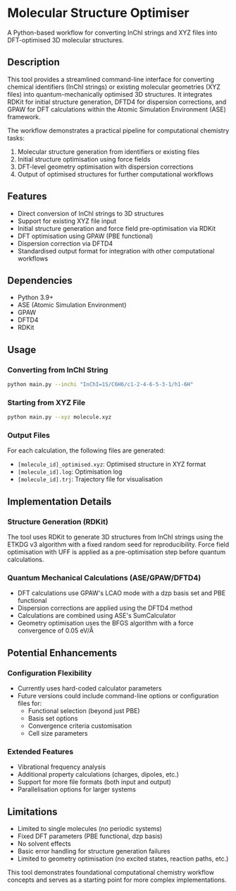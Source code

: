 # Molecular Structure Optimiser

A Python-based workflow for converting InChI strings and XYZ files into DFT-optimised 3D molecular structures.

## Description

This tool provides a streamlined command-line interface for converting chemical identifiers (InChI strings) or existing molecular geometries (XYZ files) into quantum-mechanically optimised 3D structures. It integrates RDKit for initial structure generation, DFTD4 for dispersion corrections, and GPAW for DFT calculations within the Atomic Simulation Environment (ASE) framework.

The workflow demonstrates a practical pipeline for computational chemistry tasks:

1. Molecular structure generation from identifiers or existing files
2. Initial structure optimisation using force fields
3. DFT-level geometry optimisation with dispersion corrections
4. Output of optimised structures for further computational workflows

## Features

- Direct conversion of InChI strings to 3D structures
- Support for existing XYZ file input
- Initial structure generation and force field pre-optimisation via RDKit
- DFT optimisation using GPAW (PBE functional)
- Dispersion correction via DFTD4
- Standardised output format for integration with other computational workflows

## Dependencies

- Python 3.9+
- ASE (Atomic Simulation Environment)
- GPAW
- DFTD4
- RDKit

## Usage

### Converting from InChI String

```bash
python main.py --inchi "InChI=1S/C6H6/c1-2-4-6-5-3-1/h1-6H"
```

### Starting from XYZ File

```bash
python main.py --xyz molecule.xyz
```

### Output Files

For each calculation, the following files are generated:

- `[molecule_id]_optimised.xyz`: Optimised structure in XYZ format
- `[molecule_id].log`: Optimisation log
- `[molecule_id].trj`: Trajectory file for visualisation

## Implementation Details

### Structure Generation (RDKit)

The tool uses RDKit to generate 3D structures from InChI strings using the ETKDG v3 algorithm with a fixed random seed for reproducibility. Force field optimisation with UFF is applied as a pre-optimisation step before quantum calculations.

### Quantum Mechanical Calculations (ASE/GPAW/DFTD4)

- DFT calculations use GPAW's LCAO mode with a dzp basis set and PBE functional
- Dispersion corrections are applied using the DFTD4 method
- Calculations are combined using ASE's SumCalculator
- Geometry optimisation uses the BFGS algorithm with a force convergence of 0.05 eV/Å

## Potential Enhancements

### Configuration Flexibility

- Currently uses hard-coded calculator parameters
- Future versions could include command-line options or configuration files for:
  - Functional selection (beyond just PBE)
  - Basis set options
  - Convergence criteria customisation
  - Cell size parameters

### Extended Features

- Vibrational frequency analysis
- Additional property calculations (charges, dipoles, etc.)
- Support for more file formats (both input and output)
- Parallelisation options for larger systems

## Limitations

- Limited to single molecules (no periodic systems)
- Fixed DFT parameters (PBE functional, dzp basis)
- No solvent effects
- Basic error handling for structure generation failures
- Limited to geometry optimisation (no excited states, reaction paths, etc.)

This tool demonstrates foundational computational chemistry workflow concepts and serves as a starting point for more complex implementations.
